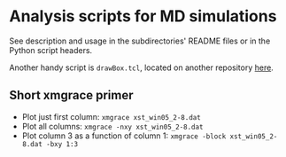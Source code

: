 
# Analysis scripts for MD simulations
See description and usage in the subdirectories' README files or in the Python script headers.

Another handy script is `drawBox.tcl`, located on another repository [here](https://github.com/vtlim/Hv1/blob/master/04_fep/02_analysis/fixChg/scripts/drawBox.tcl).

## Short xmgrace primer

- Plot just first column: `xmgrace xst_win05_2-8.dat`
- Plot all columns: `xmgrace -nxy xst_win05_2-8.dat`
- Plot column 3 as a function of column 1: `xmgrace -block xst_win05_2-8.dat -bxy 1:3`

